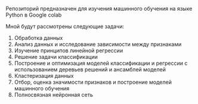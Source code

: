Репозиторий предназначен для изучения машинного обучения на языке Python в Google colab

Мной будут рассмотрены следующие задачи:

  1. Обработка данных
  2. Анализ данных и исследование зависимости между признаками
  3. Изучение принципов линейной регрессии
  4. Решение задачи классификации
  5. Построение и оптимизация моделей классификации и регрессии с использованием деревьев решений и ансамблей моделей
  6. Кластеризация данных
  7. Отбор, оценка значимости признаков и построение моделей машинного обучения
  8. Полносвязная нейронная сеть
